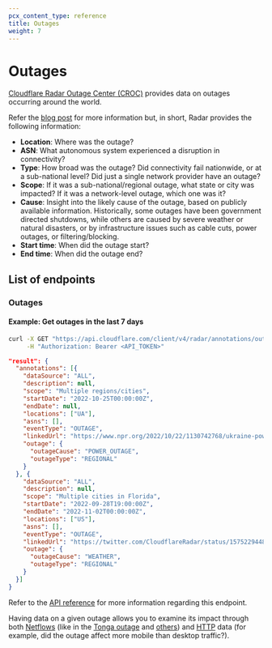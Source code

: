 ```yaml
---
pcx_content_type: reference
title: Outages
weight: 7
---
```


# Outages

[Cloudflare Radar Outage Center (CROC)](https://radar.cloudflare.com/outage-center) provides data on outages occurring around the world.

Refer the [blog post](https://blog.cloudflare.com/announcing-cloudflare-radar-outage-center/) for more information but, in short, Radar provides the following information:

- **Location**: Where was the outage?
- **ASN**: What autonomous system experienced a disruption in connectivity?
- **Type**: How broad was the outage? Did connectivity fail nationwide, or at a sub-national level? Did just a single network provider have an outage?
- **Scope**: If it was a sub-national/regional outage, what state or city was impacted? If it was a network-level outage, which one was it?
- **Cause**: Insight into the likely cause of the outage, based on publicly available information. Historically, some outages have been government directed shutdowns, while others are caused by severe weather or natural disasters, or by infrastructure issues such as cable cuts, power outages, or filtering/blocking.
- **Start time**: When did the outage start?
- **End time**: When did the outage end?

## List of endpoints

### Outages

#### Example: Get outages in the last 7 days

```bash
curl -X GET "https://api.cloudflare.com/client/v4/radar/annotations/outages?limit=5&offset=0&dateRange=7d&format=json" \
     -H "Authorization: Bearer <API_TOKEN>"
```

```json
"result": {
  "annotations": [{
    "dataSource": "ALL",
    "description": null,
    "scope": "Multiple regions/cities",
    "startDate": "2022-10-25T00:00:00Z",
    "endDate": null,
    "locations": ["UA"],
    "asns": [],
    "eventType": "OUTAGE",
    "linkedUrl": "https://www.npr.org/2022/10/22/1130742768/ukraine-power-grid-outages-record-damage",
    "outage": {
      "outageCause": "POWER_OUTAGE",
      "outageType": "REGIONAL"
    }
  }, {
    "dataSource": "ALL",
    "description": null,
    "scope": "Multiple cities in Florida",
    "startDate": "2022-09-28T19:00:00Z",
    "endDate": "2022-11-02T00:00:00Z",
    "locations": ["US"],
    "asns": [],
    "eventType": "OUTAGE",
    "linkedUrl": "https://twitter.com/CloudflareRadar/status/1575229448353349632",
    "outage": {
      "outageCause": "WEATHER",
      "outageType": "REGIONAL"
    }
  }]
}
```

Refer to the [API reference](https://developers.cloudflare.com/api/operations/radar-annotations-get-outages-annotations) for more information regarding this endpoint.

Having data on a given outage allows you to examine its impact through both [Netflows](/radar/investigate/netflows) (like in the [Tonga outage](/radar/get-started/making-comparisons/#using-specific-timestamps) and [others](https://blog.cloudflare.com/q3-2022-internet-disruption-summary/)) and [HTTP](/radar/investigate/http-requests) data (for example, did the outage affect more mobile than desktop traffic?).
